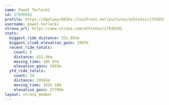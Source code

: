 ```yaml
---
name: Paweł Terlecki
id: 17936591
profile: https://dgalywyr863hv.cloudfront.net/pictures/athletes/17936591/5577025/4/large.jpg
username: pawel-terlecki
strava_url: https://www.strava.com/athletes/17936591
stats:
  biggest_ride_distance: 552.85km
  biggest_climb_elevation_gain: 1987m
  recent_ride_totals:
    count: 8
    distance: 412.9km
    moving_time: 18h 07m
    elevation_gain: 3493m
  ytd_ride_totals:
    count: 24
    distance: 2058km
    moving_time: 101h 18m
    elevation_gain: 27708m
layout: strava_member
--- 
```

